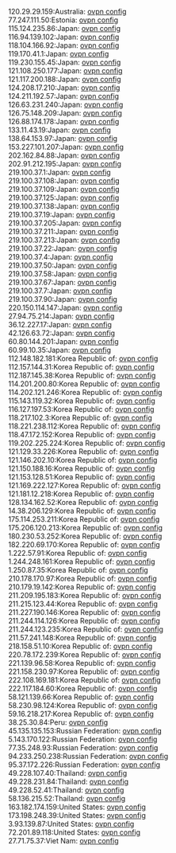 120.29.29.159:Australia: [ovpn config](vpn/120_29_29_159.ovpn)  
77.247.111.50:Estonia: [ovpn config](vpn/77_247_111_50.ovpn)  
115.124.235.86:Japan: [ovpn config](vpn/115_124_235_86.ovpn)  
116.94.139.102:Japan: [ovpn config](vpn/116_94_139_102.ovpn)  
118.104.166.92:Japan: [ovpn config](vpn/118_104_166_92.ovpn)  
119.170.41.1:Japan: [ovpn config](vpn/119_170_41_1.ovpn)  
119.230.155.45:Japan: [ovpn config](vpn/119_230_155_45.ovpn)  
121.108.250.177:Japan: [ovpn config](vpn/121_108_250_177.ovpn)  
121.117.200.188:Japan: [ovpn config](vpn/121_117_200_188.ovpn)  
124.208.17.210:Japan: [ovpn config](vpn/124_208_17_210.ovpn)  
124.211.192.57:Japan: [ovpn config](vpn/124_211_192_57.ovpn)  
126.63.231.240:Japan: [ovpn config](vpn/126_63_231_240.ovpn)  
126.75.148.209:Japan: [ovpn config](vpn/126_75_148_209.ovpn)  
126.88.174.178:Japan: [ovpn config](vpn/126_88_174_178.ovpn)  
133.11.43.19:Japan: [ovpn config](vpn/133_11_43_19.ovpn)  
138.64.153.97:Japan: [ovpn config](vpn/138_64_153_97.ovpn)  
153.227.101.207:Japan: [ovpn config](vpn/153_227_101_207.ovpn)  
202.162.84.88:Japan: [ovpn config](vpn/202_162_84_88.ovpn)  
202.91.212.195:Japan: [ovpn config](vpn/202_91_212_195.ovpn)  
219.100.37.1:Japan: [ovpn config](vpn/219_100_37_1.ovpn)  
219.100.37.108:Japan: [ovpn config](vpn/219_100_37_108.ovpn)  
219.100.37.109:Japan: [ovpn config](vpn/219_100_37_109.ovpn)  
219.100.37.125:Japan: [ovpn config](vpn/219_100_37_125.ovpn)  
219.100.37.138:Japan: [ovpn config](vpn/219_100_37_138.ovpn)  
219.100.37.19:Japan: [ovpn config](vpn/219_100_37_19.ovpn)  
219.100.37.205:Japan: [ovpn config](vpn/219_100_37_205.ovpn)  
219.100.37.211:Japan: [ovpn config](vpn/219_100_37_211.ovpn)  
219.100.37.213:Japan: [ovpn config](vpn/219_100_37_213.ovpn)  
219.100.37.22:Japan: [ovpn config](vpn/219_100_37_22.ovpn)  
219.100.37.4:Japan: [ovpn config](vpn/219_100_37_4.ovpn)  
219.100.37.50:Japan: [ovpn config](vpn/219_100_37_50.ovpn)  
219.100.37.58:Japan: [ovpn config](vpn/219_100_37_58.ovpn)  
219.100.37.67:Japan: [ovpn config](vpn/219_100_37_67.ovpn)  
219.100.37.7:Japan: [ovpn config](vpn/219_100_37_7.ovpn)  
219.100.37.90:Japan: [ovpn config](vpn/219_100_37_90.ovpn)  
220.150.114.147:Japan: [ovpn config](vpn/220_150_114_147.ovpn)  
27.94.75.214:Japan: [ovpn config](vpn/27_94_75_214.ovpn)  
36.12.227.17:Japan: [ovpn config](vpn/36_12_227_17.ovpn)  
42.126.63.72:Japan: [ovpn config](vpn/42_126_63_72.ovpn)  
60.80.144.201:Japan: [ovpn config](vpn/60_80_144_201.ovpn)  
60.99.10.35:Japan: [ovpn config](vpn/60_99_10_35.ovpn)  
112.148.182.181:Korea Republic of: [ovpn config](vpn/112_148_182_181.ovpn)  
112.157.144.31:Korea Republic of: [ovpn config](vpn/112_157_144_31.ovpn)  
112.187.145.38:Korea Republic of: [ovpn config](vpn/112_187_145_38.ovpn)  
114.201.200.80:Korea Republic of: [ovpn config](vpn/114_201_200_80.ovpn)  
114.202.121.246:Korea Republic of: [ovpn config](vpn/114_202_121_246.ovpn)  
115.143.119.32:Korea Republic of: [ovpn config](vpn/115_143_119_32.ovpn)  
116.127.197.53:Korea Republic of: [ovpn config](vpn/116_127_197_53.ovpn)  
118.217.102.3:Korea Republic of: [ovpn config](vpn/118_217_102_3.ovpn)  
118.221.238.112:Korea Republic of: [ovpn config](vpn/118_221_238_112.ovpn)  
118.47.172.152:Korea Republic of: [ovpn config](vpn/118_47_172_152.ovpn)  
119.202.225.224:Korea Republic of: [ovpn config](vpn/119_202_225_224.ovpn)  
121.129.33.226:Korea Republic of: [ovpn config](vpn/121_129_33_226.ovpn)  
121.146.202.10:Korea Republic of: [ovpn config](vpn/121_146_202_10.ovpn)  
121.150.188.16:Korea Republic of: [ovpn config](vpn/121_150_188_16.ovpn)  
121.153.128.51:Korea Republic of: [ovpn config](vpn/121_153_128_51.ovpn)  
121.169.222.127:Korea Republic of: [ovpn config](vpn/121_169_222_127.ovpn)  
121.181.12.218:Korea Republic of: [ovpn config](vpn/121_181_12_218.ovpn)  
128.134.162.52:Korea Republic of: [ovpn config](vpn/128_134_162_52.ovpn)  
14.38.206.129:Korea Republic of: [ovpn config](vpn/14_38_206_129.ovpn)  
175.114.253.211:Korea Republic of: [ovpn config](vpn/175_114_253_211.ovpn)  
175.206.120.213:Korea Republic of: [ovpn config](vpn/175_206_120_213.ovpn)  
180.230.53.252:Korea Republic of: [ovpn config](vpn/180_230_53_252.ovpn)  
182.220.69.170:Korea Republic of: [ovpn config](vpn/182_220_69_170.ovpn)  
1.222.57.91:Korea Republic of: [ovpn config](vpn/1_222_57_91.ovpn)  
1.244.248.161:Korea Republic of: [ovpn config](vpn/1_244_248_161.ovpn)  
1.250.87.35:Korea Republic of: [ovpn config](vpn/1_250_87_35.ovpn)  
210.178.170.97:Korea Republic of: [ovpn config](vpn/210_178_170_97.ovpn)  
210.179.19.142:Korea Republic of: [ovpn config](vpn/210_179_19_142.ovpn)  
211.209.195.183:Korea Republic of: [ovpn config](vpn/211_209_195_183.ovpn)  
211.215.123.44:Korea Republic of: [ovpn config](vpn/211_215_123_44.ovpn)  
211.227.190.146:Korea Republic of: [ovpn config](vpn/211_227_190_146.ovpn)  
211.244.114.126:Korea Republic of: [ovpn config](vpn/211_244_114_126.ovpn)  
211.244.123.235:Korea Republic of: [ovpn config](vpn/211_244_123_235.ovpn)  
211.57.241.148:Korea Republic of: [ovpn config](vpn/211_57_241_148.ovpn)  
218.158.51.10:Korea Republic of: [ovpn config](vpn/218_158_51_10.ovpn)  
220.78.172.239:Korea Republic of: [ovpn config](vpn/220_78_172_239.ovpn)  
221.139.96.58:Korea Republic of: [ovpn config](vpn/221_139_96_58.ovpn)  
221.158.230.97:Korea Republic of: [ovpn config](vpn/221_158_230_97.ovpn)  
222.108.169.181:Korea Republic of: [ovpn config](vpn/222_108_169_181.ovpn)  
222.117.184.60:Korea Republic of: [ovpn config](vpn/222_117_184_60.ovpn)  
58.121.139.66:Korea Republic of: [ovpn config](vpn/58_121_139_66.ovpn)  
58.230.98.124:Korea Republic of: [ovpn config](vpn/58_230_98_124.ovpn)  
59.16.218.217:Korea Republic of: [ovpn config](vpn/59_16_218_217.ovpn)  
38.25.30.84:Peru: [ovpn config](vpn/38_25_30_84.ovpn)  
45.135.135.153:Russian Federation: [ovpn config](vpn/45_135_135_153.ovpn)  
5.143.170.122:Russian Federation: [ovpn config](vpn/5_143_170_122.ovpn)  
77.35.248.93:Russian Federation: [ovpn config](vpn/77_35_248_93.ovpn)  
94.233.250.238:Russian Federation: [ovpn config](vpn/94_233_250_238.ovpn)  
95.37.172.226:Russian Federation: [ovpn config](vpn/95_37_172_226.ovpn)  
49.228.107.40:Thailand: [ovpn config](vpn/49_228_107_40.ovpn)  
49.228.231.84:Thailand: [ovpn config](vpn/49_228_231_84.ovpn)  
49.228.52.41:Thailand: [ovpn config](vpn/49_228_52_41.ovpn)  
58.136.215.52:Thailand: [ovpn config](vpn/58_136_215_52.ovpn)  
163.182.174.159:United States: [ovpn config](vpn/163_182_174_159.ovpn)  
173.198.248.39:United States: [ovpn config](vpn/173_198_248_39.ovpn)  
3.93.139.87:United States: [ovpn config](vpn/3_93_139_87.ovpn)  
72.201.89.118:United States: [ovpn config](vpn/72_201_89_118.ovpn)  
27.71.75.37:Viet Nam: [ovpn config](vpn/27_71_75_37.ovpn)  
